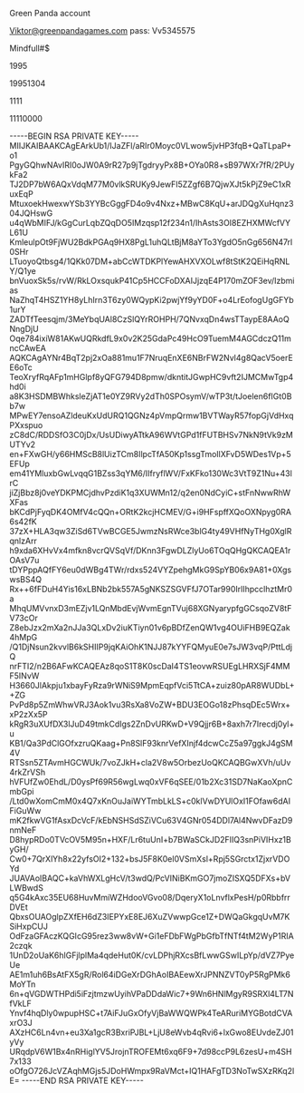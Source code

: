 Green Panda account

Viktor@greenpandagames.com
pass: Vv5345575


Mindfull#$

1995

19951304

1111

11110000


-----BEGIN RSA PRIVATE KEY-----
MIIJKAIBAAKCAgEArkUb1/IJaZFl/aRIr0Moyc0VLwow5jvHP3fqB+QaTLpaP+o1
PgyGQhwNAvIRI0oJW0A9rR27p9jTgdryyPx8B+OYa0R8+sB97WXr7fR/2PUykFa2
TJ2DP7bW6AQxVdqM77M0vlkSRUKy9JewFI5ZZgf6B7QjwXJt5kPjZ9eC1xRuxEqP
MtuxoekHwexwYSb3YYBcGggFD4o9v4Nxz+MBwC8KqU+arJDQgXuHqnz304JQHswG
u4qWbMIFJ/kGgCurLqbZQqDO5IMzqsp12f234n1/IhAsts3OI8EZHXMWcfVYL61U
KmleulpOt9FjWU2BdkPGAq9HX8PgL1uhQLtBjM8aYTo3YgdO5nGg656N47rl0SHr
LTuoyoQtbsg4/1QKk07DM+abCcWTDKPlYewAHXVXOLwf8tStK2QEiHqRNLY/Q1ye
bnVuoxSk5s/rvW/RkLOxsqukP41Cp5HCCFoDXAIJjzqE4P170mZOF3ev/Izbmias
NaZhqT4HSZ1YH8yLhIrn3T6zy0WQypKi2pwjYf9yYD0F+o4LrEofogUgGFYb1urY
ZADTfTeesqjm/3MeYbqUAl8CzSlQYrROHPH/7QNvxqDn4wsTTaypE8AAoQNngDjU
Oqe784ixiW81AKwUQRkdfL9x0v2K25GdaPc49HcO9TuemM4AGCdczQ11mncCAwEA
AQKCAgAYNr4BqT2pj2xOa881mu1F7NruqEnXE6NBrFW2Nvl4g8QacV5oerEE6oTc
TeoXryfRqAFp1mHGlpf8yQFG794D8pmw/dkntitJGwpHC9vft2IJMCMwTgp4hd0i
a8K3HSDMBWhksleZjAT1e0YZ9RVy2dTh0SPOsymV/wTP3t/tJoelen6fIGt0Bb7w
MPwEY7ensoAZldeuKxUdURQ1QGNz4pVmpQrmw1BVTWayR57fopGjVdHxqPXxspuo
zC8dC/RDDSfO3C0jDx/UsUDiwyATtkA96WVtGPd1fFUTBHSv7NkN9tVk9zMUTYv2
en+FXwGH/y66HMScB8lUizTCm8IlpcTfA50Kp1ssgTmoIlXFvD5WDes1Vp+5EFUp
em41YMluxbGwLvqqG1BZss3qYM6/IIfryflWV/FxKFko130Wc3VtT9Z1Nu+43lrC
jiZjBbz8j0veYDKPMCjdhvPzdiK1q3XUWMn12/q2en0NdCyiC+stFnNwwRhWXFas
bKCdPjFyqDK4OMfV4cQQn+ORtK2kcjHCMEV/G+i9HFspffXQoOXNpyg0RA6s42fK
37zX+HLA3qw3ZiSd6TVwBCGE5JwmzNsRWce3blG4ty49VHfNyTHg0XglRqnlzArr
h9xda6XHvVx4mfkn8vcrQVSqVf/DKnn3FgwDLZlyUo6TOqQHgQKCAQEA1rOAsV7u
tDYPppAQfFY6eu0dWBg4TWr/rdxs524VYZpehgMkG9SpYB06x9A81+0XgswsBS4Q
Rx++6fFDuH4Yis16xLBNb2bk557A5gNKSZSGVFfJ7OTar990IrlIhpcclhztMr0a
MhqUMVvnxD3mEZjv1LQnMbdEvjWvmEgnTVuj68XGNyarypfgGCsqoZV8tFV73cOr
Z8ebJzx2mXa2nJJa3QLxDv2iuKTiyn01v6pBDfZenQW1vg4OUiFHB9EQZak4hMpG
/Q1DjNsun2kvvlB6kSHIIP9jqKAiOhK1NJJ87kYYFQMyuE0e7sJW3vqP/PttLdjQ
nrFTI2/n2B6AFwKCAQEAz8qoS1T8K0scDaI4TS1eovwRSUEgLHRXSjF4MMF5INvW
H3660JlAkpju1xbayFyRza9rWNiS9MpmEqpfVci5TtCA+zuiz80pAR8WUDbL++ZG
PvPd8p5ZmWhwVRJ3Aok1vu3RsXa8VoZW+BDU3EOGo18zPhsqDEc5Wrx+xP2zXx5P
kRgR3uXUfDX3lJuD49tmkCdIgs2ZnDvURKwD+V9Qjjr6B+8axh7r7Irecdj0yl+u
KB1/Qa3PdClGOfxzruQKaag+Pn8SlF93knrVefXInjf4dcwCcZ5a97ggkJ4gSM4V
RTSsn5ZTAvmHGCWUk/7voZJkH+cla2V8w5OrbezUoQKCAQBGwXVh/uUv4rkZrVSh
hVFUfZw0EhdL/D0ysPf69R56wgLwq0xVF6qSEE/01b2Xc31SD7NaKaoXpnCmbGpi
/Ltd0wXomCmM0x4Q7xKnOuJaiWYTmbLkLS+c0klVwDYUlOxI1FOfaw6dAIFiGuWw
mK2fkwVG1fAsxDcVcF/kEbNSHSdSZiVCu63V4GNr054DDl7Al4NwvDFazD9nmNeF
D8hypRDo0TVcOV5M95n+HXF/Lr6tuUnI+b7BWaSCkJD2FIIQ3snPiVIHxz1ByGH/
Cw0+7QrXlYh8x22yfsOI2+132+bsJ5F8K0el0VSmXsl+Rpj5SGrctx1ZjxrVDOYd
JUAVAoIBAQC+kaVhWXLgHcV/t3wdQ/PcVINiBKmGO7jmoZISXQ5DFXs+bVLWBwdS
q5G4kAxc35EU68HuvMmiWZHdooVGvo08/DqeryX1oLnvflxPesH/p0RbbfrrDVEt
QbxsOUAOglpZXfEH6dZ3IEPYxE8EJ6XuZVwwpGce1Z+DWQaGkgqUvM7KSiHxpCUJ
OdFzaGFAczKQGIcG95rez3ww8vW+Gi1eFDbFWgPbGfbTfNTf4tM2WyP1RIA2czqk
1UnD2oUaK6hlGFjlplMa4qdeHut0K/cvLDPhjRXcsBfLwwGSwILpYp/dVZ7PyeUe
AE1m1uh6BsAtFX5gR/Rol64iDGeXrDGhAoIBAEewXrJPNNZVT0yP5RgPMk6MoYTn
6n+qVGDWTHPdi5iFzjtmzwUyihVPaDDdaWic7+9Wn6HNlMgyR9SRXl4LT7NfVkLF
Ynvf4hqDly0wpupHSC+t7AiFJuGxOfyVjBaWWQWPk4TeARuriMYGBotdCVAxrO3J
AXzHC6Ln4vn+eu3Xa1gcR3BxriPJBL+LjU8eWvb4qRvi6+lxGwo8EUvdeZJ01yVy
URqdpV6W1Bx4nRHiglYV5JrojnTROFEMt6xq6F9+7d98ccP9L6zesU+m4SH7x133
oOfgO726JcVZAqhMGjs5JDoHWmpx9RaVMct+IQ1HAFgTD3NoTwSXzRKq2lE=
-----END RSA PRIVATE KEY-----


